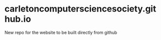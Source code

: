 # carletoncomputersciencesociety.github.io
New repo for the website to be built directly from github
